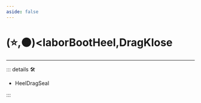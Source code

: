 ```yaml
---
aside: false
---
```

# (⭐,🟠)<laborBootHeel</labor>,<motor>DragKlose</motor>

---

<!-- =================================================== -->
<!-- =================================================== -->
<!-- =================================================== -->
<!-- =================================================== -->
<!-- =================================================== -->
::: details 🛠

- HeelDragSeal

:::
